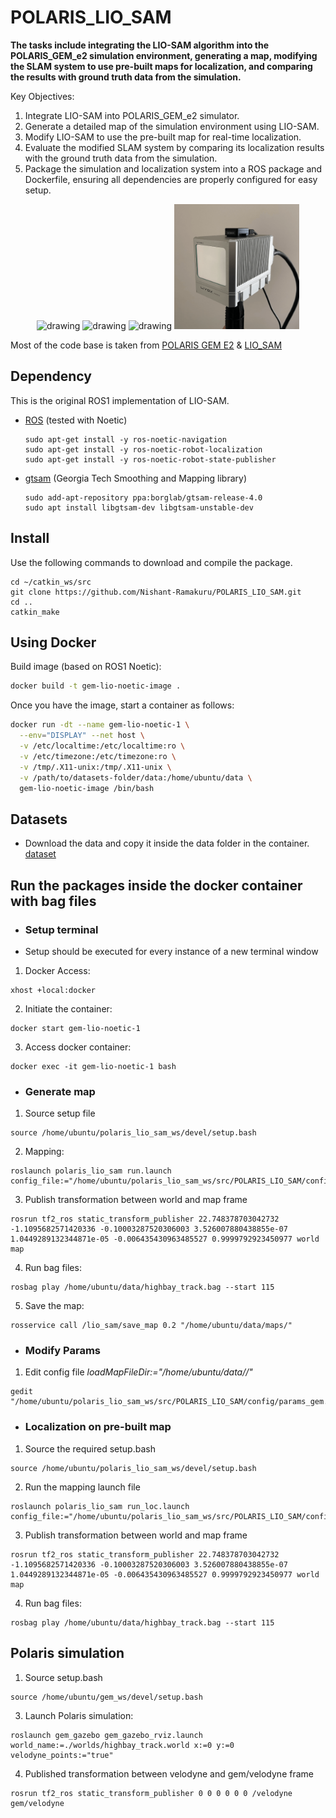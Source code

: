 # POLARIS_LIO_SAM

**The tasks include integrating the LIO-SAM algorithm into the POLARIS_GEM_e2 simulation environment, generating a map, modifying the SLAM system to use pre-built maps for localization, and comparing the results with ground truth data from the simulation.**

Key Objectives:

1. Integrate LIO-SAM into POLARIS_GEM_e2 simulator.
2. Generate a detailed map of the simulation environment using LIO-SAM.
3. Modify LIO-SAM to use the pre-built map for real-time localization.
4. Evaluate the modified SLAM system by comparing its localization results with the ground truth data from the simulation.
5. Package the simulation and localization system into a ROS package and Dockerfile, ensuring all dependencies are properly configured for easy setup.

<p align='center'>
    <img src="./config/doc/device-hand-2.png" alt="drawing" width="200"/>
    <img src="./config/doc/device-hand.png" alt="drawing" width="200"/>
    <img src="./config/doc/device-jackal.png" alt="drawing" width="200"/>
    <img src="./config/doc/device-livox-horizon.png" alt="drawing" width="200"/>
</p>

Most of the code base is taken from [POLARIS GEM E2](https://gitlab.engr.illinois.edu/gemillins/POLARIS_GEM_e2) & [LIO_SAM](https://github.com/TixiaoShan/LIO-SAM)

## Dependency

This is the original ROS1 implementation of LIO-SAM.

- [ROS](http://wiki.ros.org/ROS/Installation) (tested with Noetic)
  ```
  sudo apt-get install -y ros-noetic-navigation
  sudo apt-get install -y ros-noetic-robot-localization
  sudo apt-get install -y ros-noetic-robot-state-publisher
  ```
- [gtsam](https://gtsam.org/get_started/) (Georgia Tech Smoothing and Mapping library)
  ```
  sudo add-apt-repository ppa:borglab/gtsam-release-4.0
  sudo apt install libgtsam-dev libgtsam-unstable-dev
  ```

## Install

Use the following commands to download and compile the package.

```
cd ~/catkin_ws/src
git clone https://github.com/Nishant-Ramakuru/POLARIS_LIO_SAM.git
cd ..
catkin_make
```

## Using Docker
Build image (based on ROS1 Noetic):

```bash
docker build -t gem-lio-noetic-image .
```

Once you have the image, start a container as follows:

```bash
docker run -dt --name gem-lio-noetic-1 \
  --env="DISPLAY" --net host \
  -v /etc/localtime:/etc/localtime:ro \
  -v /etc/timezone:/etc/timezone:ro \
  -v /tmp/.X11-unix:/tmp/.X11-unix \
  -v /path/to/datasets-folder/data:/home/ubuntu/data \
  gem-lio-noetic-image /bin/bash
```
## Datasets
  
  * Download the data and copy it inside the data folder in the container. [dataset](https://drive.google.com/drive/folders/1jkLbEMqNMFf54G64oEmlZuGM7DaNc-KV?usp=drive_link)
    
## Run the packages inside the docker container with bag files

* ### Setup terminal

* Setup should be executed for every instance of a new terminal window

1. Docker Access:
```
xhost +local:docker
```

2. Initiate the container:
```
docker start gem-lio-noetic-1
```

3. Access docker container:
```
docker exec -it gem-lio-noetic-1 bash
```


* ### Generate map

1. Source setup file
```
source /home/ubuntu/polaris_lio_sam_ws/devel/setup.bash
```

2. Mapping:
```
roslaunch polaris_lio_sam run.launch config_file:="/home/ubuntu/polaris_lio_sam_ws/src/POLARIS_LIO_SAM/config/params_gem.yaml"
```

3. Publish transformation between world and map frame
```
rosrun tf2_ros static_transform_publisher 22.748378703042732 -1.1095682571420336 -0.10003287520306003 3.526007880438855e-07 1.0449289132344871e-05 -0.006435430963485527 0.9999792923450977 world map
```

4. Run bag files:
```
rosbag play /home/ubuntu/data/highbay_track.bag --start 115
```

5. Save the map:
```
rosservice call /lio_sam/save_map 0.2 "/home/ubuntu/data/maps/"
```

* ### Modify Params
1. Edit config file *loadMapFileDir:="/home/ubuntu/data/<dir-name-given>/"*
```
gedit "/home/ubuntu/polaris_lio_sam_ws/src/POLARIS_LIO_SAM/config/params_gem.yaml" 
```
  

* ### Localization on pre-built map

1. Source the required setup.bash
```
source /home/ubuntu/polaris_lio_sam_ws/devel/setup.bash
```

2. Run the mapping launch file 
```
roslaunch polaris_lio_sam run_loc.launch config_file:="/home/ubuntu/polaris_lio_sam_ws/src/POLARIS_LIO_SAM/config/params_gem.yaml" 
```
3. Publish transformation between world and map frame
```
rosrun tf2_ros static_transform_publisher 22.748378703042732 -1.1095682571420336 -0.10003287520306003 3.526007880438855e-07 1.0449289132344871e-05 -0.006435430963485527 0.9999792923450977 world map
```

4. Run bag files:
```
rosbag play /home/ubuntu/data/highbay_track.bag --start 115
```

## Polaris simulation
1. Source setup.bash
```
source /home/ubuntu/gem_ws/devel/setup.bash
```

3. Launch Polaris simulation:
```
roslaunch gem_gazebo gem_gazebo_rviz.launch world_name:=./worlds/highbay_track.world x:=0 y:=0 velodyne_points:="true"
```

4. Published transformation between velodyne and gem/velodyne frame
```
rosrun tf2_ros static_transform_publisher 0 0 0 0 0 0 /velodyne gem/velodyne
```
